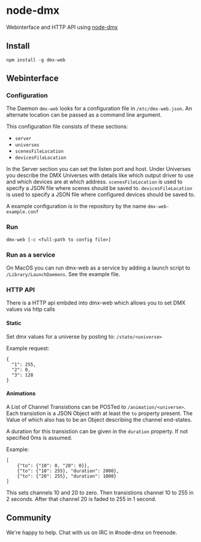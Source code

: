 # node-dmx

Webinterface and HTTP API using [node-dmx](https://github.com/node-dmx/dmx)

## Install

`npm install -g dmx-web`

## Webinterface

### Configuration

The Daemon `dmx-web` looks for a configuration file in `/etc/dmx-web.json`. An alternate location can be passed as a command line argument.

This configuration file consists of these sections:

- `server`
- `universes`
- `scenesFileLocation`
- `devicesFileLocation`

In the Server section you can set the listen port and host.
Under Universes you describe the DMX Universes with details like which output driver to use and which devices are at which address.
`scenesFileLocation` is used to specify a JSON file where scenes should be saved to. 
`devicesFileLocation` is used to specify a JSON file where configured devices should be saved to. 

A example configuration is in the repository by the name `dmx-web-example.conf`

### Run

`dmx-web [-c <full-path to config file>]`

### Run as a service

On MacOS you can run dmx-web as a service by adding a launch script to `/Library/LaunchDaemons`. See the example file.

### HTTP API
There is a HTTP api embded into dmx-web which allows you to set DMX values via http calls

#### Static
Set dmx values for a universe by posting to: `/state/<universe>`

Example request:
```
{
  "1": 255,
  "2": 0,
  "3": 128
} 
```

#### Animations
A List of Channel Transistions can be POSTed to `/animation/<universe>`. Each transistion is a JSON Object with at least the `to` property present. The Value of which also has to be an Object describing the channel end-states.

A duration for this transistion can be given in the `duration` property.
If not specified 0ms is assumed.

Example:

	[
		{"to": {"10": 0, "20": 0}},
		{"to": {"10": 255}, "duration": 2000},
		{"to": {"20": 255}, "duration": 1000}
	]

This sets channels 10 and 20 to zero. Then transistions channel 10 to 255 in 2 seconds. After that channel 20 is faded to 255 in 1 second.


## Community

We're happy to help. Chat with us on IRC in #node-dmx on freenode.
